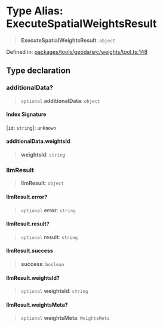 # Type Alias: ExecuteSpatialWeightsResult

> **ExecuteSpatialWeightsResult**: `object`

Defined in: [packages/tools/geoda/src/weights/tool.ts:148](https://github.com/GeoDaCenter/openassistant/blob/bf312b357cb340f1f76fa8b62441fb39bcbce0ce/packages/tools/geoda/src/weights/tool.ts#L148)

## Type declaration

### additionalData?

> `optional` **additionalData**: `object`

#### Index Signature

\[`id`: `string`\]: `unknown`

#### additionalData.weightsId

> **weightsId**: `string`

### llmResult

> **llmResult**: `object`

#### llmResult.error?

> `optional` **error**: `string`

#### llmResult.result?

> `optional` **result**: `string`

#### llmResult.success

> **success**: `boolean`

#### llmResult.weightsId?

> `optional` **weightsId**: `string`

#### llmResult.weightsMeta?

> `optional` **weightsMeta**: `WeightsMeta`
